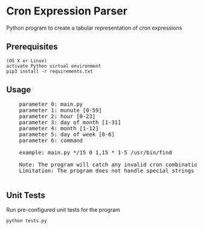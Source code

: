 # Cron Expression Parser

Python program to create a tabular representation of cron expressions

## Prerequisites

```
(OS X or Linux)
activate Python virtual environment
pip3 install -r requirements.txt
```

## Usage

<pre>
    parameter 0: main.py
    parameter 1: munute [0-59]
    parameter 2: hour [0-23]
    parameter 3: day of month [1-31]
    parameter 4: month [1-12]
    parameter 5: day of week [0-6]
    parameter 6: command

    example: main.py */15 0 1,15 * 1-5 /usr/bin/find

    Note: The program will catch any invalid cron combinations
    Limitation: The program does not handle special strings such as @yearly

</pre>

## Unit Tests

Run pre-configured unit tests for the program
```
python tests.py
```